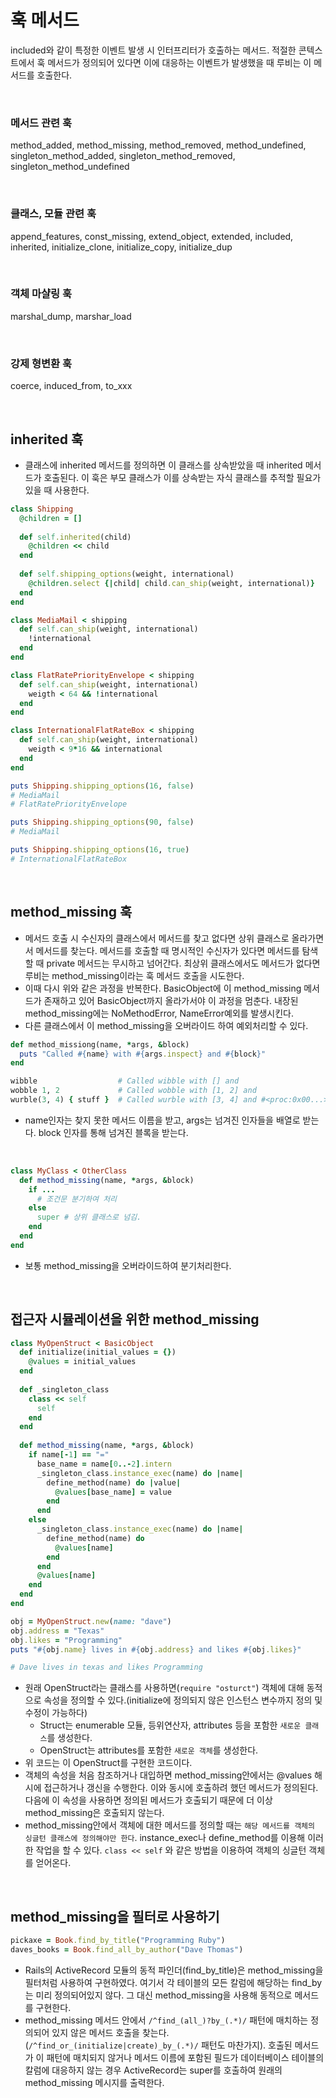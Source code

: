 # 훅 메서드
included와 같이 특정한 이벤트 발생 시 인터프리터가 호출하는 메서드. 적절한 콘텍스트에서 훅 메서드가 정의되어 있다면 이에 대응하는 이벤트가 발생했을 때 루비는 이 메서드를 호출한다.

<br>

### 메서드 관련 훅
method_added, method_missing, method_removed, method_undefined, singleton_method_added, singleton_method_removed, singleton_method_undefined

<br>

### 클래스, 모듈 관련 훅
append_features, const_missing, extend_object, extended, included, inherited, initialize_clone, initialize_copy, initialize_dup

<br>

### 객체 마샬링 훅
marshal_dump, marshar_load

<br>

### 강제 형변환 훅
coerce, induced_from, to_xxx

<br>

## inherited 훅
- 클래스에 inherited 메서드를 정의하면 이 클래스를 상속받았을 때 inherited 메서드가 호출된다. 이 훅은 부모 클래스가 이를 상속받는 자식 클래스를 추적할 필요가 있을 때 사용한다.

```ruby
class Shipping
  @children = []
    
  def self.inherited(child)
    @children << child
  end
    
  def self.shipping_options(weight, international)
    @children.select {|child| child.can_ship(weight, international)}
  end
end

class MediaMail < shipping
  def self.can_ship(weight, international)
    !international
  end
end

class FlatRatePriorityEnvelope < shipping
  def self.can_ship(weight, international)
    weigth < 64 && !international
  end
end

class InternationalFlatRateBox < shipping
  def self.can_ship(weight, international)
    weigth < 9*16 && international
  end
end

puts Shipping.shipping_options(16, false) 
# MediaMail
# FlatRatePriorityEnvelope

puts Shipping.shipping_options(90, false) 
# MediaMail

puts Shipping.shipping_options(16, true) 
# InternationalFlatRateBox

```

<br>

## method_missing 훅
- 메서드 호출 시 수신자의 클래스에서 메서드를 찾고 없다면 상위 클래스로 올라가면서 메서드를 찾는다. 메서드를 호출할 때 명시적인 수신자가 있다면 메서드를 탐색할 때 private 메서드는 무시하고 넘어간다. 최상위 클래스에서도 메서드가 없다면 루비는 method_missing이라는 훅 메서드 호출을 시도한다.
- 이때 다시 위와 같은 과정을 반복한다. BasicObject에 이 method_missing 메서드가 존재하고 있어 BasicObject까지 올라가서야 이 과정을 멈춘다. 내장된 method_missing에는 NoMethodError, NameError예외를 발생시킨다.
- 다른 클래스에서 이 method_missing을 오버라이드 하여 예외처리할 수 있다.

```ruby
def method_missiong(name, *args, &block)
  puts "Called #{name} with #{args.inspect} and #{block}"
end

wibble                  # Called wibble with [] and
wobble 1, 2             # Called wobble with [1, 2] and
wurble(3, 4) { stuff }  # Called wurble with [3, 4] and #<proc:0x00...>
```

- name인자는 찾지 못한 메서드 이름을 받고, args는 넘겨진 인자들을 배열로 받는다. block 인자를 통해 넘겨진 블록을 받는다.

<br>


```ruby
class MyClass < OtherClass
  def method_missing(name, *args, &block)
    if ...
      # 조건문 분기하여 처리
    else
      super # 상위 클래스로 넘김.
    end
  end
end
```
- 보통 method_missing을 오버라이드하여 분기처리한다.

<br>


## 접근자 시뮬레이션을 위한 method_missing
```ruby
class MyOpenStruct < BasicObject
  def initialize(initial_values = {})
    @values = initial_values
  end
    
  def _singleton_class
    class << self
      self
    end
  end
    
  def method_missing(name, *args, &block)
    if name[-1] == "="
      base_name = name[0..-2].intern
      _singleton_class.instance_exec(name) do |name|
        define_method(name) do |value|
          @values[base_name] = value
        end
      end
    else
      _singleton_class.instance_exec(name) do |name|
        define_method(name) do
          @values[name]
        end
      end
      @values[name]
    end
  end
end

obj = MyOpenStruct.new(name: "dave")
obj.address = "Texas"
obj.likes = "Programming"
puts "#{obj.name} lives in #{obj.address} and likes #{obj.likes}"

# Dave lives in texas and likes Programming
```
- 원래 OpenStruct라는 클래스를 사용하면(`require "osturct"`) 객체에 대해 동적으로 속성을 정의할 수 있다.(initialize에 정의되지 않은 인스턴스 변수까지 정의 및 수정이 가능하다)
  - Struct는 enumerable 모듈, 등위연산자, attributes 등을 포함한 `새로운 클래스`를 생성한다.
  - OpenStruct는 attributes를 포함한 `새로운 객체`를 생성한다.
- 위 코드는 이 OpenStruct를 구현한 코드이다.
- 객체의 속성을 처음 참조하거나 대입하면 method_missing안에서는 @values 해시에 접근하거나 갱신을 수행한다. 이와 동시에 호출하려 했던 메서드가 정의된다. 다음에 이 속성을 사용하면 정의된 메서드가 호출되기 때문에 더 이상 method_missing은 호출되지 않는다. 
- method_missing안에서 객체에 대한 메서드를 정의할 때는 `해당 메서드를 객체의 싱글턴 클래스에 정의해야만 한다`. instance_exec나 define_method를 이용해 이러한 작업을 할 수 있다. `class << self` 와 같은 방법을 이용하여 객체의 싱글턴 객체를 얻어온다.

<br>


## method_missing을 필터로 사용하기

```ruby
pickaxe = Book.find_by_title("Programming Ruby")
daves_books = Book.find_all_by_author("Dave Thomas")
```
- Rails의 ActiveRecord 모듈의 동적 파인더(find_by_title)은 method_missing을 필터처럼 사용하여 구현하였다. 여기서 각 테이블의 모든 칼럼에 해당하는 find_by는 미리 정의되어있지 않다. 그 대신 method_missing을 사용해 동적으로 메서드를 구현한다. 
- method_missing 메서드 안에서 `/^find_(all_)?by_(.*)/` 패턴에 매치하는 정의되어 있지 않은 메서드 호출을 찾는다.(`/^find_or_(initialize|create)_by_(.*)/` 패턴도 마찬가지). 호출된 메서드가 이 패턴에 매치되지 않거나 메서드 이름에 포함된 필드가 데이터베이스 테이블의 칼럼에 대응하지 않는 경우 ActiveRecord는 super를 호출하여 원래의 method_missing 메시지를 출력한다.